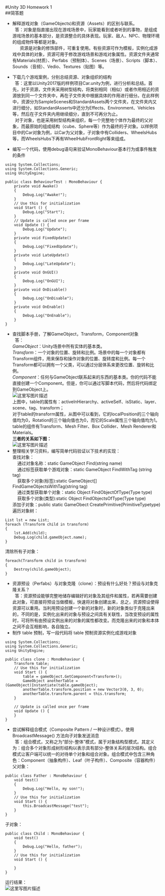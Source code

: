 ﻿#Unity 3D Homework 1  
##简答题  
* 解释游戏对象（GameObjects)和资源（Assets）的区别与联系。  
&nbsp;&nbsp;答：对象是指直接出现在游戏场景中，玩家能看到或者听到的事物，是组成游戏场景的基本部分，是资源整合的具体表现。玩家、敌人、NPC、物理环境的组成物件等都是对象。  
&nbsp;&nbsp;&nbsp;&nbsp;&nbsp;&nbsp;资源是对象的修饰部件，可重复使用。有些资源可作为模板，实例化成游戏中具体的对象，资源可用于修改游戏场景和游戏对象属性。资源文件夹通常有Materials(材质）、Perfabs（预制体）、Scenes（场景）、Scripts（脚本）、Sounds（音频）、Vedio、Textures（贴图）等。  

* 下载几个游戏案例，分别总结资源、对象组织的结构  
&nbsp;&nbsp;答：这里以Unity2017版的样例项目Car.unity为例，进行分析和总结。首先，对于资源，文件夹采用树型结构，将类别相同（相似）或者作用相近的资源放到同一个文件夹中，再在子文件夹中根据具体的作用进行细分。在此样例中，资源分为SampleScenes和StandardAssets两个文件夹，在文件夹内又进行细分，如StandardAsserts中还分为Effects、Environment、Vehicles等，然后在子文件夹内用继续细分，直到不可再分为止。  
&nbsp;&nbsp;对于对象，也是采用树型结构来组织，每一个完整地个体作为最终的父对象，而最原始的组成结构（cube、Sphere等）作为最终的子对象。以样例项目中的Car对象为例，以Car为父对象，子对象中有Colliders、WheelsHubs等，而WheelsHubs下再有WheelHubFrontRight等来组成。
* 编写一个代码，使用debug语句来验证MonoBehaviour基本行为或事件触发的条件  

```
using System.Collections;
using System.Collections.Generic;
using UnityEngine;

public class BehaviourTest : MonoBehaviour {
    private void Awake()
    {
        Debug.Log("Awake!");
    }
    // Use this for initialization
    void Start () {
        Debug.Log("Start");
	}	
	// Update is called once per frame
	void Update () {
        Debug.Log("Update");
	}
    private void FixedUpdate()
    {
        Debug.Log("FixedUpdate");
    }
    private void LateUpdate()
    {
        Debug.Log("LateUpdate");
    }
    private void OnGUI()
    {
        Debug.Log("OnGUI");
    }
    private void OnDisable()
    {
        Debug.Log("OnDisable");
    }
    private void OnEnable()
    {
        Debug.Log("OnEnable");
    }
}

```

 * 查找脚本手册，了解GameObject，Transform，Component对象  
&nbsp;&nbsp;答：  
_GameObject_：Unity场景中所有实体的基本类。  
_Transform_：一个对象的位置、旋转和比例。场景中的每一个对象都有Transform组件，用来保存和操作对象的位置、旋转度和比例。每一个Transform都可以拥有一个父类，可以通过分层体系来更改位置、旋转和比例。  
_Component_：任何与GameObject联系起来的东西的基本类。你的代码不能直接创建一个Component。但是，你可以通过写脚本代码，然后将代码绑定到GameObject上。  
![这里写图片描述](https://pmlpml.github.io/unity3d-learning/images/ch02/ch02-homework.png)  
上图中，table的属性有：activelnHierarchy、activeSelf、isStatic、layer、scene、tag、transform；  
对于table的transform属性，从图中可以看到，它的localPosition的三个轴向值均为0，Rotation的三个轴向值也为0，而它的Scale属性三个轴向值均为1。  
table的组件有Transform、Mesh Filter、Box Collider、Mesh Renderer和Materials。  
__三者的关系如下图：__  
![这里写图片描述](https://img-blog.csdn.net/20180323110530948?watermark/2/text/aHR0cHM6Ly9ibG9nLmNzZG4ubmV0L1NoZW5EVzgxOA==/font/5a6L5L2T/fontsize/400/fill/I0JBQkFCMA==/dissolve/70)  
 * 整理相关学习资料，编写简单代码验证以下技术的实现：  
查找对象：  
&nbsp;&nbsp;&nbsp;&nbsp;通过对象名称：static GameObject Find(string name)  
&nbsp;&nbsp;&nbsp;&nbsp;通过标签获取单个游戏对象：static GameObject FindWithTag (string tag)   
&nbsp;&nbsp;&nbsp;&nbsp;获取多个对象(标签):static GameObject[] FindGameObjectsWithTag(string tag)  
&nbsp;&nbsp;&nbsp;&nbsp;通过类型获取单个对象：static Object FindObjectOfType(Type type)  
&nbsp;&nbsp;&nbsp;&nbsp;获取多个对象(类型):static Object FindObjectsOfType(Type type)  
添加子对象：public static GameObect CreatePrimitive(PrimitiveTypetype)      
遍历对象树：  

```
List lst = new List;
foreach (Transform child in transform)
{
    lst.Add(child); 
    Debug.Log(child.gameObject.name);
}
```  
清除所有子对象：  

```
foreach(Transform child in transform) 
{
	Destroy(child.gameObject);
}
```  
* 资源预设（Perfabs）与对象克隆（clone）：预设有什么好处？预设与对象克隆关系？  
&nbsp;&nbsp;答：资源预设能够完整地储存编辑好的对象及其组件和属性，若再需要创建此对象，可直接将预设当做模板，快速将对象创建出来，总之，资源预设使得资源可以重用。当利用预设创建一个新的对象时，新的对象类似于克隆出来的，不同的是，实例化出来的对象与预设之间具有关联性，当改变预设的属性时，可将所有由预设实例出来的对象的属性都改变。而克隆出来的对象和本体之间不会互相影响，各自独立。  
* 制作 table 预制，写一段代码将 table 预制资源实例化成游戏对象  

```
using System.Collections;
using System.Collections.Generic;
using UnityEngine;

public class clone : MonoBehaviour {
    Transform table;
	// Use this for initialization
	void Start () {
        table = gameObject.GetComponent<Transform>();
        GameObject anotherTable = (GameObject)Instantiate(table.gameObject);
        anotherTable.transform.position = new Vector3(0, 3, 0);
        anotherTable.transform.parent = this.transform;
	}
	
	// Update is called once per frame
	void Update () {	
	}
}
```  
* 尝试解释组合模式（Composite Pattern / 一种设计模式）。使用BroadcastMessage() 方法向子对象发送消息  
&nbsp;&nbsp;答：组合模式，又称之为“部分-整体”模式，属于对象结构型模式。其定义为：组合多个对象形成树形结构以表示具有部分-整体关系的层次结构。组合模式让客户端可以统一的对待单个对象和组合对象。组合模式中包含三种角色：Component（抽象构件）、Leaf（叶子构件）、Composite（容器构件）  
父对象：  

```
public class Father : MonoBehaviour {
    void test()
    {
        Debug.Log("Hello, my son!");
    }
	// Use this for initialization
	void Start () {
        this.BroadcastMessage("test");
	}
}
```  
子对象：

```
public class Child : MonoBehaviour {
    void test()
    {
        Debug.Log("Hello, father");
    }
	// Use this for initialization
	void Start () {
		
	}
}
```  
运行结果：  
![这里写图片描述](https://img-blog.csdn.net/20180323123926251?watermark/2/text/aHR0cHM6Ly9ibG9nLmNzZG4ubmV0L1NoZW5EVzgxOA==/font/5a6L5L2T/fontsize/400/fill/I0JBQkFCMA==/dissolve/70)